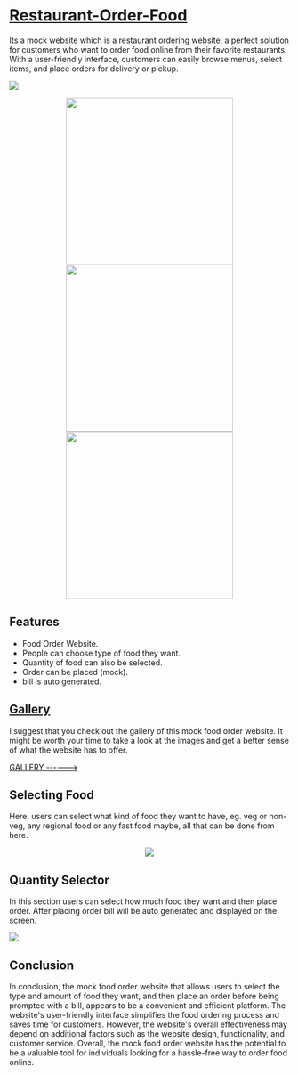 # [Restaurant-Order-Food](https://foodres.vercel.app/)
Its a mock website which is a restaurant ordering website, a perfect solution for customers who want to order food online from their favorite restaurants. With a user-friendly interface, customers can easily browse menus, select items, and place orders for delivery or pickup.

<img src="https://mir-s3-cdn-cf.behance.net/project_modules/fs/c6f4d0168840781.644182c920506.png"/>

<p float="left" align="center">
  <img src="https://mir-s3-cdn-cf.behance.net/project_modules/max_1200/06b96e168840781.64440869970b3.jpg" width="300" />
  <img src="https://mir-s3-cdn-cf.behance.net/project_modules/max_1200/a4cc1a168840781.6444086996721.jpg" width="300" />
  <img src="https://mir-s3-cdn-cf.behance.net/project_modules/max_1200/bd6028168840781.6444086997cee.jpg" width="300" />
</p>

## Features

- Food Order Website.
- People can choose type of food they want.
- Quantity of food can also be selected.
- Order can be placed (mock).
- bill is auto generated.

## [Gallery](https://www.behance.net/gallery/168840781/Restaurant-Order-Food)

I suggest that you check out the gallery of this mock food order website. It might be worth your time to take a look at the images and get a better sense of what the website has to offer.

<a target='_blank' href="https://www.behance.net/gallery/168840781/Restaurant-Order-Food">GALLERY ------></a>

## Selecting Food

Here, users can select what kind of food they want to have, eg. veg or non-veg, any regional food or any fast food maybe, all that can be done from here.

<p float="left" align="center">
  <img src="https://mir-s3-cdn-cf.behance.net/project_modules/fs/c6f4d0168840781.644182c920506.png" />
</p>

## Quantity Selector

In this section users can select how much food they want and then place order. After placing order bill will be auto generated and displayed on the screen.

<img src="https://mir-s3-cdn-cf.behance.net/project_modules/fs/bed421168840781.644182c921a77.png">


## Conclusion

In conclusion, the mock food order website that allows users to select the type and amount of food they want, and then place an order before being prompted with a bill, appears to be a convenient and efficient platform. The website's user-friendly interface simplifies the food ordering process and saves time for customers. However, the website's overall effectiveness may depend on additional factors such as the website design, functionality, and customer service. Overall, the mock food order website has the potential to be a valuable tool for individuals looking for a hassle-free way to order food online.
